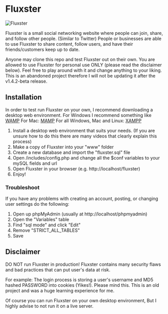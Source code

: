 # Fluxster
![Fluxster](https://seramity.github.io/assets/works-fluxster-img.png)

Fluxster is a small social networking website where people can join, share, and follow other people. (Similar to Twitter)
People or businesses are able to use Fluxster to share content, follow users, and have their friends/customers keep up to date.

Anyone may clone this repo and test Fluxster out on their own. You are allowed to use Fluxster for personal use ONLY (please read the disclaimer below). Feel free to play around with it and change anything to your liking. This is an abandoned project therefore I will not be updating it after the v1.4.2-beta release.

## Installation
In order to test run Fluxster on your own, I recommend downloading a desktop web environment.
For Windows I recommend something like [WAMP](http://www.wampserver.com/en/)
For Mac: [MAMP](https://www.mamp.info/en/)
For all Windows, Mac and Linux: [XAMPP](https://www.apachefriends.org/index.html)

1. Install a desktop web environment that suits your needs. (If you are unsure how to do this there are many videos that clearly explain this process)
2. Make a copy of Fluxster into your "www" folder
3. Create a new database and import the "fluxster.sql" file
4. Open /includes/config.php and change all the $conf variables to your mySQL fields and url
5. Open Fluxster in your browser (e.g. http://localhost/fluxster)
6. Enjoy!

### Troubleshoot
If you have any problems with creating an account, posting, or changing user settings do the following:

1. Open up phpMyAdmin (usually at http://localhost/phpmyadmin)
2. Open the "Variables" table
3. Find "sql mode" and click "Edit"
4. Remove "STRICT_ALL_TABLES"
5. Save

## Disclaimer
DO NOT run Fluxster in production!
Fluxster contains many security flaws and bad practices that can put user's data at risk.

For example: The login process is storing a user's username and MD5 hashed PASSWORD into cookies (Yikes!). Please mind this. This is an old project and was a huge learning experience for me.

Of course you can run Fluxster on your own desktop environment, But I highly advise to not run it on a live server.
